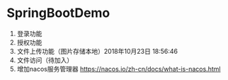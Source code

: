 # SpringBootDemo

1. 登录功能
1. 授权功能
2. 文件上传功能（图片存储本地）2018年10月23日 18:56:46
3. 文件访问（待加入）
3. 增加nacos服务管理器 https://nacos.io/zh-cn/docs/what-is-nacos.html

